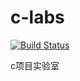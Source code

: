 # c-labs
[![Build Status](https://travis-ci.org/wuleying/c-labs.svg?branch=master)](https://travis-ci.org/wuleying/c-labs)

c项目实验室
